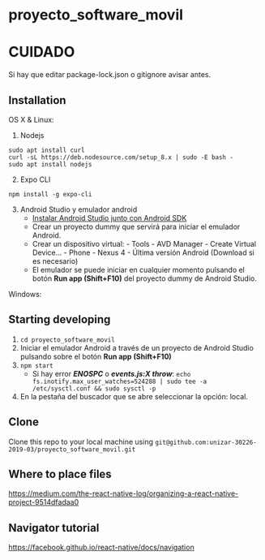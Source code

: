 # proyecto_software_movil

# CUIDADO

Si hay que editar package-lock.json o gitignore avisar antes.

## Installation

OS X & Linux:

1. Nodejs

```
sudo apt install curl
curl -sL https://deb.nodesource.com/setup_8.x | sudo -E bash -
sudo apt install nodejs
```

2. Expo CLI

```
npm install -g expo-cli
```

3. Android Studio y emulador android
   - [Instalar Android Studio junto con Android SDK](https://developer.android.com/studio/index.html?gclid=Cj0KEQiAm-CyBRDx65nBhcmVtbIBEiQA7zm8lWCaBd9n9KYYunFXxXsQCPojBVHk5eIH4p9CWM1eLfUaAmd28P8HAQ "Instalador")
   - Crear un proyecto dummy que servirá para iniciar el emulador Android.
   - Crear un dispositivo virtual: - Tools - AVD Manager - Create Virtual Device... - Phone - Nexus 4 - Última versión Android (Download si es necesario)
   - El emulador se puede iniciar en cualquier momento pulsando el botón **Run app (Shift+F10)** del proyecto dummy de Android Studio.

Windows:

## Starting developing

1. `cd proyecto_software_movil`
2. Iniciar el emulador Android a través de un proyecto de Android Studio pulsando sobre el botón **Run app (Shift+F10)**
3. `npm start`
   - Si hay error **_ENOSPC_** o **_events.js:X throw_**:
     `echo fs.inotify.max_user_watches=524288 | sudo tee -a /etc/sysctl.conf && sudo sysctl -p`
4. En la pestaña del buscador que se abre seleccionar la opción: local.

## Clone

Clone this repo to your local machine using `git@github.com:unizar-30226-2019-03/proyecto_software_movil.git`

## Where to place files

https://medium.com/the-react-native-log/organizing-a-react-native-project-9514dfadaa0

## Navigator tutorial

https://facebook.github.io/react-native/docs/navigation

